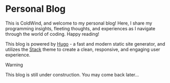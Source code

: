 # Personal Blog

This is ColdWind, and welcome to my personal blog! Here, I share my programming insights, fleeting thoughts, and experiences as I navigate through the world of coding. Happy reading!

This blog is powered by [Hugo](https://gohugo.io/) - a fast and modern static site generator, and utilizes the [Stack](https://github.com/CaiJimmy/hugo-theme-stack) theme to create a clean, responsive, and engaging user experience. 

> [!warning]
> This blog is still under construction. You may come back later...

